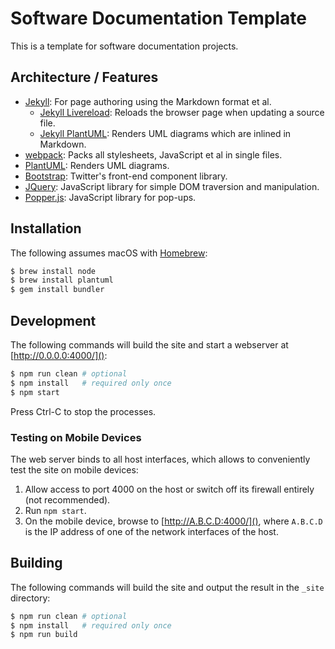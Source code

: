 # Software Documentation Template

This is a template for software documentation projects.

## Architecture / Features

+ [Jekyll](https://jekyllrb.com): 
  For page authoring using the Markdown format et al.
  + [Jekyll Livereload](https://github.com/RobertDeRose/jekyll-livereload):
  Reloads the browser page when updating a source file.
  + [Jekyll PlantUML](https://github.com/yegor256/jekyll-plantuml):
  Renders UML diagrams which are inlined in Markdown.
+ [webpack](https://webpack.js.org): 
  Packs all stylesheets, JavaScript et al in single files.
+ [PlantUML](http://plantuml.com):
  Renders UML diagrams.
+ [Bootstrap](https://getbootstrap.com):
  Twitter's front-end component library.
+ [JQuery](https://jquery.com):
  JavaScript library for simple DOM traversion and manipulation.
+ [Popper.js](https://popper.js.org):
  JavaScript library for pop-ups.

## Installation

The following assumes macOS with [Homebrew](https://brew.sh):

```bash
$ brew install node
$ brew install plantuml
$ gem install bundler
```

## Development

The following commands will build the site and start a webserver at [http://0.0.0.0:4000/]():

```sh
$ npm run clean # optional
$ npm install   # required only once
$ npm start
```

Press Ctrl-C to stop the processes.

### Testing on Mobile Devices

The web server binds to all host interfaces, which allows to conveniently test the site on mobile devices:

1. Allow access to port 4000 on the host or switch off its firewall entirely (not recommended).
1. Run `npm start`.
1. On the mobile device, browse to [http://A.B.C.D:4000/](), where `A.B.C.D` is the IP address of one of the network
   interfaces of the host.

## Building

The following commands will build the site and output the result in the `_site` directory:

```sh
$ npm run clean # optional
$ npm install   # required only once
$ npm run build
```
